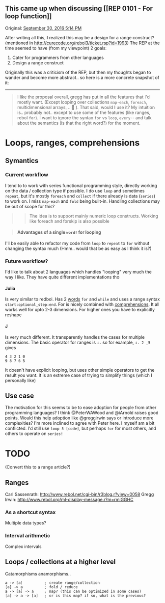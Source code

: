 ## This came up when discussing [[REP 0101 - For loop function]]

Original: [September 30, 2016 5:14 PM](https://gitter.im/red/red?at=57ee5729d38f186520b3434a)

After writing all this, I realized this may be a design for a range construct? (mentioned in http://curecode.org/rebol3/ticket.rsp?id=1993)
The REP at the time seemed to have (from my viewpoint) 2 goals:

1. Cater for programmers from other languages
2. Design a range construct

Originally this was a criticism of the REP, but then my thoughts began to wander and become more abstract.. so here is a more concrete snapshot of it:

***
> I like the proposal overall, gregg has put in all the features that I'd mostly want. (Except looping over collections `map-each`, `foreach`,  multidimensional arrays, .. :tongue: ). That said, would I use it? My intuition is.. probably not.. except to use some of the features (like ranges, rebol `for`). I want to ignore the syntax `for` vs `loop`, `every`-- and talk about the semantics (is that the right word?) for the moment.
# Loops, ranges, comprehensions 
## Symantics
### Current workflow
I tend to to work with series functional programming style, directly working on the data / collection type if possible. I do use `loop` and sometimes `repeat`, but it's mostly `foreach` and `collect` if there already is data (`series`) to work on. I miss `map-each` and `fold` being built-in. Handling collections may be out of scope for this?
>> The idea is to support mainly numeric loop constructs. Working like foreach and forskip is also possible

> #### Advantages of a single `word!` for looping
I'll be easily able to refactor my code from `loop` to `repeat` to `for` without changing the syntax much (Hmm.. would that be as easy as I think it is?)
### Future workflow?
I'd like to talk about 2 languages which handles "looping" very much the way I like. They have quite different implementations tho
#### Julia
Is very similar to redbol. Has 2 [words](http://julia.readthedocs.io/en/latest/manual/control-flow/#man-loops) `for` and `while` and uses a range syntax `start:optional_step:end`. For is nicely combined with [comprehensions](http://julia.readthedocs.io/en/latest/manual/arrays/#comprehensions). It all works well for upto 2-3 dimensions. For higher ones you have to explicitly reshape
#### J
Is very much different. It transparently handles the cases for multiple dimensions. The basic operator for ranges is `i.` so for example, `i. 2 _5` gives
```red
4 3 2 1 0
9 8 7 6 5
```
It doesn't have explicit looping, but uses other simple operators to get the result you want. It is an extreme case of trying to simplify things (which I personally like)
## Use case
The motivation for this seems to be to ease adoption for people from other programming languages? I think @PeterWAWood and @iArnold raises good points. Would this help adoption like @greggirwin says or introduce more complexities? I'm more inclined to agree with Peter here. I myself am a bit conflicted. I'd still use `loop 5 [code]`, but perhaps `for` for most others, and others to operate on `series!`

# TODO
(Convert this to a range article?)
## Ranges
Carl Sassenrath: http://www.rebol.net/cgi-bin/r3blog.r?view=0058
Gregg Irwin: http://www.rebol.org/ml-display-message.r?m=rmlGGHC
### As a shortcut syntax
Multiple data types?
### Interval arithmetic
Complex intervals
## Loops / collections at a higher level
Catamorphisms anamorphisms..
```red
a -> [a]          ; create range/collection
[a] -> a          ; fold / reduce
a -> [a] -> a     ; map? (this can be optimized in some cases)
[a] -> a -> [a]   ; or is this map? if so, what is the previous?
```
